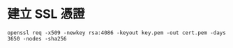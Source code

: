 # 建立 SSL 憑證

```
openssl req -x509 -newkey rsa:4086 -keyout key.pem -out cert.pem -days 3650 -nodes -sha256
```
